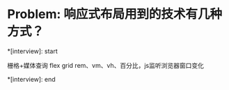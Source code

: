 # Problem: 响应式布局用到的技术有几种方式？

*[interview]: start

栅格+媒体查询
flex
grid
rem、vm、vh、百分比，js监听浏览器窗口变化

*[interview]: end
